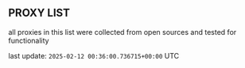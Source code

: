 ## PROXY LIST

all proxies in this list were collected from open sources and tested for functionality

last update: `2025-02-12 00:36:00.736715+00:00` UTC